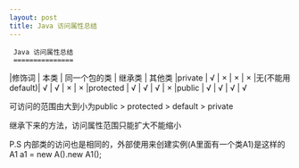 ```yaml
---
layout: post
title: Java 访问属性总结
---
```


     Java 访问属性总结
     ===============

 |修饰词                                    | 本类 | 同一个包的类 | 继承类 | 其他类
 |private       | √  |   ×     |  ×  |  ×
 |无(不能用default)| √  |   √     |  ×  |  ×
 |protected     | √  |   √     |  √  |  ×
 |public        | √  |   √     |  √  |  √

可访问的范围由大到小为public > protected > default > private

继承下来的方法，访问属性范围只能扩大不能缩小

P.S 内部类的访问也是相同的，外部使用来创建实例(A里面有一个类A1)是这样的A1 a1 = new A().new A1();

